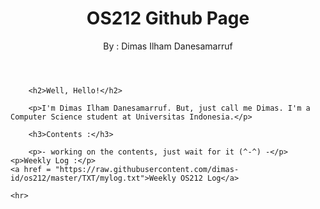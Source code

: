 <head>
    <title>OS212 - Dimas' Page</title>
</head>

<body>
    <header>
        <h1>OS212 Github Page</h1>
        <aside>By : Dimas Ilham Danesamarruf</aside>
    </header>

        <h2>Well, Hello!</h2>
        
        <p>I'm Dimas Ilham Danesamarruf. But, just call me Dimas. I'm a Computer Science student at Universitas Indonesia.</p>
        
        <h3>Contents :</h3>
        
        <p>- working on the contents, just wait for it (^-^) -</p>
	<p>Weekly Log :</p>
	<a href = "https://raw.githubusercontent.com/dimas-id/os212/master/TXT/mylog.txt">Weekly OS212 Log</a>
    
    <hr>
    
</body>
</html>
